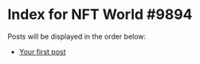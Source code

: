 # Index for NFT World #9894
Posts will be displayed in the order below:

- [Your first post](./001-first.md)

